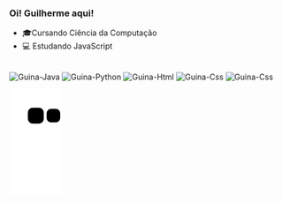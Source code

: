 ### Oi! Guilherme aqui!
* 🎓Cursando Ciência da Computação 
* 💻 Estudando JavaScript


<div style="display:inline_block"><br>
  <img align="center" alt="Guina-Java" height="50" width"50" src="https://cdn.jsdelivr.net/gh/devicons/devicon/icons/java/java-plain-wordmark.svg" >
  <img align="center" alt="Guina-Python" height="50" width"50" src="https://cdn.jsdelivr.net/gh/devicons/devicon/icons/python/python-original-wordmark.svg" >
  <img align="center" alt="Guina-Html" height="50" width"50" src="https://cdn.jsdelivr.net/gh/devicons/devicon/icons/html5/html5-original.svg" />
  <img align="center" alt="Guina-Css" height="50" width"50" src="https://cdn.jsdelivr.net/gh/devicons/devicon/icons/css3/css3-original.svg" />
  <img align="center" alt="Guina-Css" height="50" width"50" src="https://cdn.jsdelivr.net/gh/devicons/devicon/icons/javascript/javascript-plain.svg" />
</div>
  
![Snake animation](https://github.com/guinafelix/guinafelix/blob/output/github-contribution-grid-snake.svg)
